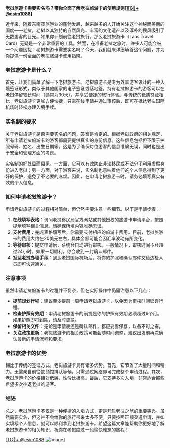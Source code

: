 **老挝旅遊卡需要实名吗？带你全面了解老挝旅游卡的使用规则[[TG💪+ @esim1088](https://t.me/s/esim1088)]**

近年来，随着东南亚旅游业的蓬勃发展，越来越多的人开始关注这个神秘而美丽的国度——老挝。老挝以其独特的自然风光、丰富的文化遗产以及淳朴的民风吸引了无数游客的目光。如果你计划前往老挝旅行，那么老挝旅游卡（Laos Travel Card）无疑是一个非常重要的工具。然而，在准备老挝之旅时，许多人可能会被一个问题困扰：老挝旅游卡需要实名吗？今天，我们就来详细解答这个问题，并为你提供一份全面的老挝旅游卡使用指南。

### 老挝旅游卡是什么？

首先，让我们简单了解一下老挝旅游卡。老挝旅游卡是专为外国游客设计的一种入境签证形式，类似于其他国家的电子签证或落地签。持有老挝旅游卡的游客可以在老挝停留较长时间（通常为30天），并享受便捷的旅行体验。与传统的纸质签证相比，老挝旅游卡更加方便快捷，只需在线申请并通过审核后，即可在抵达老挝国际机场时轻松办理入境手续。

### 实名制的要求

关于老挝旅游卡是否需要实名的问题，答案是肯定的。根据老挝政府的相关规定，所有申请老挝旅游卡的游客都需要提供真实的身份信息。这些信息包括但不限于护照号码、姓名、出生日期等。这是为了确保每位游客的信息准确无误，同时也是出于安全和管理方面的考虑。

实名制的好处显而易见。一方面，它可以有效防止非法移民或不法分子利用虚假身份进入老挝；另一方面，对于游客来说，实名制也意味着他们的个人信息得到了更好的保护，避免了不必要的麻烦。因此，在申请老挝旅游卡时，请务必填写真实有效的个人信息。

### 如何申请老挝旅游卡？

申请老挝旅游卡的过程相对简单，但仍然需要注意一些细节。以下是申请步骤：

1. **在线填写表格**：访问老挝移民局官方网站或其他授权的旅游卡申请平台，按照提示填写相关信息。请确保所填内容准确无误。
2. **支付费用**：完成表格填写后，你需要支付相应的旅游卡费用。目前，老挝旅游卡的费用大约在20美元左右，具体金额可能会因汇率波动有所变化。
3. **等待审核**：提交申请后，系统会自动进行审核。一般情况下，审核时间不会超过24小时。如果一切顺利，你会收到一封确认邮件。
4. **抵达老挝办理手续**：到达老挝国际机场后，将你的护照和确认邮件交给边检人员即可快速通关。

### 注意事项

虽然申请老挝旅游卡的过程并不复杂，但在实际操作中仍需注意以下几点：

- **提前规划行程**：建议至少提前一周申请老挝旅游卡，以免因为审核时间延误行程。
- **检查护照有效期**：申请老挝旅游卡的前提是你的护照有效期必须超过6个月。如果护照即将到期，请及时更换。
- **保留相关文件**：无论是申请表还是确认邮件，都应妥善保存，以备不时之需。
- **关注政策更新**：老挝旅游卡的相关政策可能会随时间调整，建议出发前再次确认最新的申请流程和要求。

### 老挝旅游卡的优势

相比于传统的签证方式，老挝旅游卡具有诸多优势。首先，它节省了大量时间和精力。无需亲自前往使领馆排队等候，只需通过网络即可完成整个申请过程。其次，老挝旅游卡的价格相对低廉，性价比极高。最后，它支持多次入境，非常适合那些希望多次往返老挝的游客。

### 结语

总之，老挝旅游卡不仅是一种便捷的入境方式，更是开启老挝之旅的重要钥匙。虽然需要实名，但这并不会给你的旅行带来太多不便。只要按照正规渠道申请，并如实填写个人信息，就可以顺利拿到老挝旅游卡。希望这篇文章能帮助你更好地了解老挝旅游卡的相关知识，祝你在老挝度过一段愉快难忘的旅程！

[[TG💪+ @esim1088](https://t.me/s/esim1088) ![Image](https://i.postimg.cc/4NQfJmqS/Snipaste-2025-05-13-00-14-12.png)]
